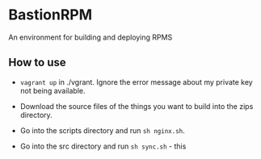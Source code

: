 # BastionRPM


An environment for building and deploying RPMS 


## How to use


* `vagrant up` in ./vgrant. Ignore the error message about my private key not being available.

* Download the source files of the things you want to build into the zips directory.

* Go into the scripts directory and run `sh nginx.sh`.

* Go into the src directory and run `sh sync.sh` - this